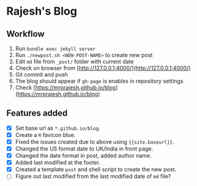 # Rajesh's Blog

## Workflow

1. Run `bundle exec jekyll server`
2. Run `./newpost.sh <NEW-POST-NAME>` to create new post
3. Edit `md` file from `_post/` folder with current date
4. Check on browser from [http://127.0.0.1:4000/](http://127.0.0.1:4000/)
5. Git commit and push
7. The blog should appear if `gh-page` is enables in repository settings
8. Check [https://mrprajesh.github.io/blog](https://mrprajesh.github.io/blog)



## Features added

- [x] Set base url as `*.github.io/blog`.
- [x] Create a `R` favicon blue.
- [x] Fixed the issues created due to above using `{{site.baseurl}}`.
- [x] Changed the US format date to UK/India in front page.
- [x] Changed the date format in post, added author name.
- [x] Added last modified at the footer.
- [x] Created a template `post` and shell script to create the new post.
- [ ] Figure out last modified from the last modified date of `md` file?
